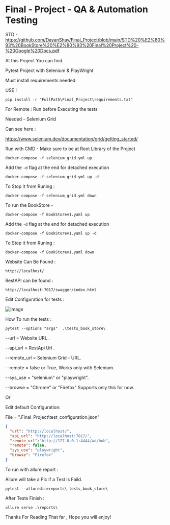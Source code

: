 # Final - Project - QA & Automation Testing


STD - https://github.com/DayanShay/Final_Project/blob/main/STD%20%E2%80%93%20BookStore%20%E2%80%93%20Final%20Project%20-%20Google%20Docs.pdf


At this Project You can find.

Pytest Project with Selenium & PlayWright

Must install requirements needed

USE !

```commandline
pip install -r "FullPath\Final_Project\requirements.txt"
```

For Remote : Run before Executing the tests

Needed - Selenium Grid

Can see here :

https://www.selenium.dev/documentation/grid/getting_started/


Run with CMD - Make sure to be at Root Library of the Project

```commandline
docker-compose -f selenium_grid.yml up
```


Add the `-d` flag at the end for detached execution

```commandline
docker-compose -f selenium_grid.yml up -d
```

To Stop it from Runing : 

```commandline
docker-compose -f selenium_grid.yml down
```


To run the BookStore - 


```commandline
docker-compose -f BookStorev1.yaml up
```


Add the `-d` flag at the end for detached execution

```commandline
docker-compose -f BookStorev1.yaml up -d
```

To Stop it from Runing : 

```commandline
docker-compose -f BookStorev1.yaml down
```

Website Can Be Found :

```URL
http://localhost/
```
RestAPI can be found : 

```URL
http://localhost:7017/swagger/index.html
```
Edit Configuration for tests :

![image](https://user-images.githubusercontent.com/108628136/191582056-0d55d543-a373-44a2-bd1e-a8bcc7bd311a.png)


How To run the tests : 


```commandline
pytest --options "args"  .\tests_book_store\  
```
--url = Website URL .

--api_url = RestApi Url .

--remote_url = Selenium Grid - URL.

--remote = false or True, Works only with Selenium.

--sys_use = "selenium" or "playwright".

--browse = "Chrome" or "Firefox" Supports only this for now.


Or 

Edit default Configuration:

File = ".Final_Project\test_configuration.json"
```json
{
  "url": "http://localhost/",
  "api_url": "http://localhost:7017/",
  "remote_url":"http://127.0.0.1:4444/wd/hub",
  "remote": false, 
  "sys_use": "playwright",
  "browse": "Firefox"
}
```


To run with allure report : 

Allure will take a Pic if a Test is Faild. 


```commandline
pytest --alluredir=reports\ tests_book_store\
```

After Tests Finish :

```commandline
allure serve .\reports\
```




Thanks For Reading That far , Hope you will enjoy! 
